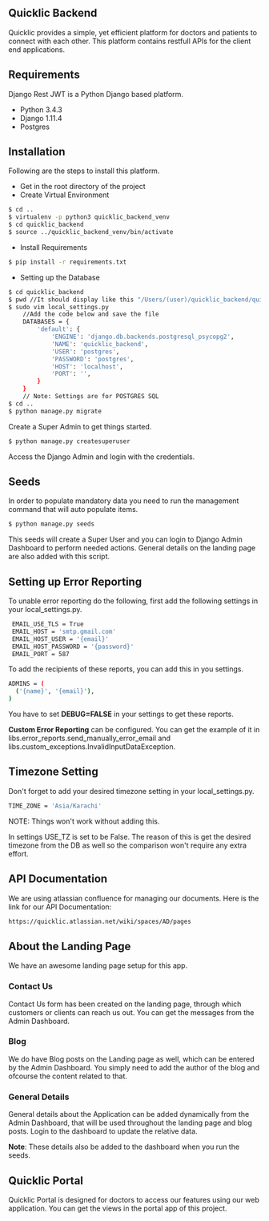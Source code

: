 Quicklic Backend
----------------
Quicklic provides a simple, yet efficient platform for doctors and 
patients to connect with each other. This platform contains restfull 
APIs for the client end applications.

Requirements
------------
Django Rest JWT is a Python Django based platform. 

- Python 3.4.3
- Django 1.11.4
- Postgres

Installation
------------
Following are the steps to install this platform.

- Get in the root directory of the project
- Create Virtual Environment
```sh
$ cd ..
$ virtualenv -p python3 quicklic_backend_venv
$ cd quicklic_backend
$ source ../quicklic_backend_venv/bin/activate
```
- Install Requirements
```sh
$ pip install -r requirements.txt
```
- Setting up the Database
```sh
$ cd quicklic_backend
$ pwd //It should display like this "/Users/(user)/quicklic_backend/quicklic_backend"
$ sudo vim local_settings.py
    //Add the code below and save the file
    DATABASES = {
        'default': {
            'ENGINE': 'django.db.backends.postgresql_psycopg2',
            'NAME': 'quicklic_backend',
            'USER': 'postgres',
            'PASSWORD': 'postgres',
            'HOST': 'localhost',
            'PORT': '',
        }
    }
    // Note: Settings are for POSTGRES SQL
$ cd .. 
$ python manage.py migrate 
```

Create a Super Admin to get things started. 
```sh
$ python manage.py createsuperuser
```
Access the Django Admin and login with the credentials. 

Seeds
-----
In order to populate mandatory data you need to run the management 
command that will auto populate items.
```sh
$ python manage.py seeds
```
This seeds will create a Super User and you can login to Django Admin 
Dashboard to perform needed actions. General details on the landing page
are also added with this script.

Setting up Error Reporting
--------------------------
To unable error reporting do the following, first add the following 
settings in your local_settings.py.
```sh
 EMAIL_USE_TLS = True
 EMAIL_HOST = 'smtp.gmail.com'
 EMAIL_HOST_USER = '{email}'
 EMAIL_HOST_PASSWORD = '{password}'
 EMAIL_PORT = 587
```
To add the recipients of these reports, you can add this in you settings.
```sh
ADMINS = (
  ('{name}', '{email}'),
)
```
You have to set **DEBUG=FALSE** in your settings to get these reports.

**Custom Error Reporting** can be configured. You can get the example of it 
in libs.error_reports.send_manually_error_email and 
libs.custom_exceptions.InvalidInputDataException. 


Timezone Setting
----------------
Don't forget to add your desired timezone setting in your local_settings.py.
```sh
TIME_ZONE = 'Asia/Karachi'
```
NOTE: Things won't work without adding this. 

In settings USE_TZ is set to be False. The reason of this is get the desired 
timezone from the DB as well so the comparison won't require any extra effort.


API Documentation
-----------------
We are using atlassian confluence for managing our documents. Here is 
the link for our API Documentation:
```sh
https://quicklic.atlassian.net/wiki/spaces/AD/pages
```

About the Landing Page
----------------------
We have an awesome landing page setup for this app.

### Contact Us
Contact Us form has been created on the landing page, through which 
customers or clients can reach us out. You can get the messages from 
the Admin Dashboard.

### Blog
We do have Blog posts on the Landing page as well, which can be entered 
by the Admin Dashboard. You simply need to add the author of the blog 
and ofcourse the content related to that.

### General Details
General details about the Application can be added dynamically from
the Admin Dashboard, that will be used throughout the landing page and
blog posts. Login to the dashboard to update the relative data.

**Note**: These details also be added to the dashboard when you run 
the seeds.


Quicklic Portal
---------------
Quicklic Portal is designed for doctors to access our features using our
web application. You can get the views in the portal app of this project.
